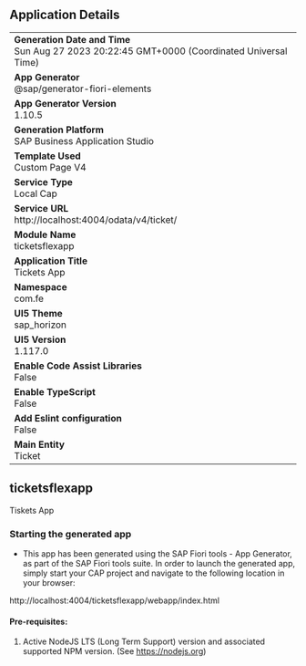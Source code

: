 ## Application Details
|               |
| ------------- |
|**Generation Date and Time**<br>Sun Aug 27 2023 20:22:45 GMT+0000 (Coordinated Universal Time)|
|**App Generator**<br>@sap/generator-fiori-elements|
|**App Generator Version**<br>1.10.5|
|**Generation Platform**<br>SAP Business Application Studio|
|**Template Used**<br>Custom Page V4|
|**Service Type**<br>Local Cap|
|**Service URL**<br>http://localhost:4004/odata/v4/ticket/
|**Module Name**<br>ticketsflexapp|
|**Application Title**<br>Tickets App|
|**Namespace**<br>com.fe|
|**UI5 Theme**<br>sap_horizon|
|**UI5 Version**<br>1.117.0|
|**Enable Code Assist Libraries**<br>False|
|**Enable TypeScript**<br>False|
|**Add Eslint configuration**<br>False|
|**Main Entity**<br>Ticket|

## ticketsflexapp

Tiskets App

### Starting the generated app

-   This app has been generated using the SAP Fiori tools - App Generator, as part of the SAP Fiori tools suite.  In order to launch the generated app, simply start your CAP project and navigate to the following location in your browser:

http://localhost:4004/ticketsflexapp/webapp/index.html

#### Pre-requisites:

1. Active NodeJS LTS (Long Term Support) version and associated supported NPM version.  (See https://nodejs.org)


